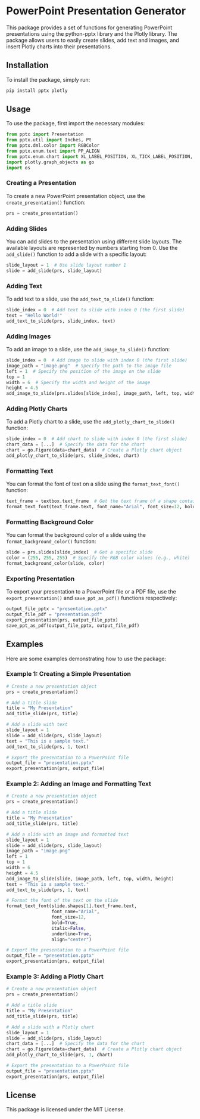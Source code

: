 # PowerPoint Presentation Generator

This package provides a set of functions for generating PowerPoint presentations using the python-pptx library and the Plotly library. The package allows users to easily create slides, add text and images, and insert Plotly charts into their presentations.

## Installation

To install the package, simply run:

```bash
pip install pptx plotly
```

## Usage

To use the package, first import the necessary modules:

```python
from pptx import Presentation
from pptx.util import Inches, Pt
from pptx.dml.color import RGBColor
from pptx.enum.text import PP_ALIGN
from pptx.enum.chart import XL_LABEL_POSITION, XL_TICK_LABEL_POSITION, XL_LEGEND_POSITION, XL_CHART_TYPE
import plotly.graph_objects as go
import os
```

### Creating a Presentation

To create a new PowerPoint presentation object, use the `create_presentation()` function:

```python
prs = create_presentation()
```

### Adding Slides

You can add slides to the presentation using different slide layouts. The available layouts are represented by numbers starting from 0. Use the `add_slide()` function to add a slide with a specific layout:

```python
slide_layout = 1  # Use slide layout number 1
slide = add_slide(prs, slide_layout)
```
### Adding Text

To add text to a slide, use the `add_text_to_slide()` function:

```python
slide_index = 0  # Add text to slide with index 0 (the first slide)
text = "Hello World!"
add_text_to_slide(prs, slide_index, text)
```

### Adding Images

To add an image to a slide, use the `add_image_to_slide()` function:

```python
slide_index = 0  # Add image to slide with index 0 (the first slide)
image_path = "image.png"  # Specify the path to the image file
left = 1  # Specify the position of the image on the slide
top = 1
width = 6  # Specify the width and height of the image
height = 4.5
add_image_to_slide(prs.slides[slide_index], image_path, left, top, width, height)
```

### Adding Plotly Charts

To add a Plotly chart to a slide, use the `add_plotly_chart_to_slide()` function:

```python
slide_index = 0  # Add chart to slide with index 0 (the first slide)
chart_data = [...]  # Specify the data for the chart
chart = go.Figure(data=chart_data)  # Create a Plotly chart object
add_plotly_chart_to_slide(prs, slide_index, chart)
```

### Formatting Text

You can format the font of text on a slide using the `format_text_font()` function:

```python
text_frame = textbox.text_frame  # Get the text frame of a shape containing text
format_text_font(text_frame.text, font_name="Arial", font_size=12, bold=True, italic=False, underline=True, align="center")
```

### Formatting Background Color

You can format the background color of a slide using the `format_background_color()` function:

```python
slide = prs.slides[slide_index]  # Get a specific slide
color = (255, 255, 255)  # Specify the RGB color values (e.g., white)
format_background_color(slide, color)
```

### Exporting Presentation

To export your presentation to a PowerPoint file or a PDF file, use the `export_presentation()` and `save_ppt_as_pdf()` functions respectively:

```python
output_file_pptx = "presentation.pptx"
output_file_pdf = "presentation.pdf"
export_presentation(prs, output_file_pptx)
save_ppt_as_pdf(output_file_pptx, output_file_pdf)
```

## Examples

Here are some examples demonstrating how to use the package:

### Example 1: Creating a Simple Presentation

```python
# Create a new presentation object
prs = create_presentation()

# Add a title slide
title = "My Presentation"
add_title_slide(prs, title)

# Add a slide with text
slide_layout = 1
slide = add_slide(prs, slide_layout)
text = "This is a sample text."
add_text_to_slide(prs, 1, text)

# Export the presentation to a PowerPoint file
output_file = "presentation.pptx"
export_presentation(prs, output_file)
```

### Example 2: Adding an Image and Formatting Text

```python
# Create a new presentation object
prs = create_presentation()

# Add a title slide
title = "My Presentation"
add_title_slide(prs, title)

# Add a slide with an image and formatted text
slide_layout = 1
slide = add_slide(prs, slide_layout)
image_path = "image.png"
left = 1
top = 1
width = 6
height = 4.5
add_image_to_slide(slide, image_path, left, top, width, height)
text = "This is a sample text."
add_text_to_slide(prs, 1, text)

# Format the font of the text on the slide
format_text_font(slide.shapes[1].text_frame.text,
                 font_name="Arial",
                 font_size=12,
                 bold=True,
                 italic=False,
                 underline=True,
                 align="center")

# Export the presentation to a PowerPoint file
output_file = "presentation.pptx"
export_presentation(prs, output_file)
```

### Example 3: Adding a Plotly Chart

```python
# Create a new presentation object
prs = create_presentation()

# Add a title slide
title = "My Presentation"
add_title_slide(prs, title)

# Add a slide with a Plotly chart
slide_layout = 1
slide = add_slide(prs, slide_layout)
chart_data = [...]  # Specify the data for the chart
chart = go.Figure(data=chart_data)  # Create a Plotly chart object
add_plotly_chart_to_slide(prs, 1, chart)

# Export the presentation to a PowerPoint file
output_file = "presentation.pptx"
export_presentation(prs, output_file)
```

## License

This package is licensed under the MIT License.